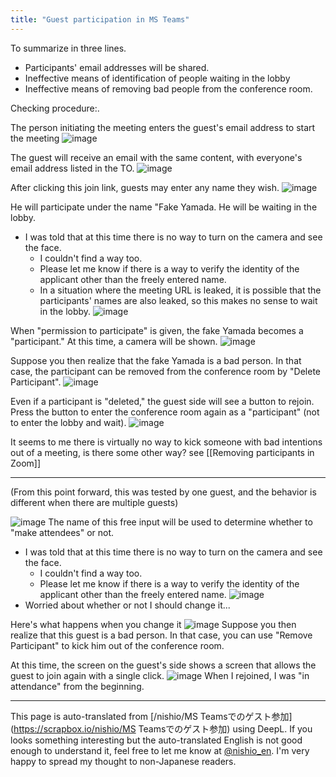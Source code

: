 ```yaml
---
title: "Guest participation in MS Teams"
---
```


To summarize in three lines.
- Participants' email addresses will be shared.
- Ineffective means of identification of people waiting in the lobby
- Ineffective means of removing bad people from the conference room.

Checking procedure:.

The person initiating the meeting enters the guest's email address to start the meeting
![image](https://gyazo.com/d55bec0953283c127bbcb4f271b883c3/thumb/1000)

The guest will receive an email with the same content, with everyone's email address listed in the TO.
![image](https://gyazo.com/9d7fb0a8350d9e70ccb6cf649f8106f1/thumb/1000)

After clicking this join link, guests may enter any name they wish.
![image](https://gyazo.com/a105213ab7d1dd2bbfad9548801c7f85/thumb/1000)

He will participate under the name "Fake Yamada. He will be waiting in the lobby.
- I was told that at this time there is no way to turn on the camera and see the face.
    - I couldn't find a way too.
    - Please let me know if there is a way to verify the identity of the applicant other than the freely entered name.
    - In a situation where the meeting URL is leaked, it is possible that the participants' names are also leaked, so this makes no sense to wait in the lobby.
![image](https://gyazo.com/804fe684d20772743ee38daa4af01b0f/thumb/1000)

When "permission to participate" is given, the fake Yamada becomes a "participant." At this time, a camera will be shown.
![image](https://gyazo.com/2156a5695bd0920849f6e50b549e8535/thumb/1000)

Suppose you then realize that the fake Yamada is a bad person.
In that case, the participant can be removed from the conference room by "Delete Participant".
![image](https://gyazo.com/e384b7bd899c0a7b37c992de398bb96b/thumb/1000)

Even if a participant is "deleted," the guest side will see a button to rejoin.
Press the button to enter the conference room again as a "participant" (not to enter the lobby and wait).
![image](https://gyazo.com/df25e0db60274b953fbdca15925d9350/thumb/1000)

It seems to me there is virtually no way to kick someone with bad intentions out of a meeting, is there some other way?
see  [[Removing participants in Zoom]]

---
(From this point forward, this was tested by one guest, and the behavior is different when there are multiple guests)

![image](https://gyazo.com/433ca6fc4fa0227fa96e5c6ca072f01d/thumb/1000)
The name of this free input will be used to determine whether to "make attendees" or not.
- I was told that at this time there is no way to turn on the camera and see the face.
    - I couldn't find a way too.
    - Please let me know if there is a way to verify the identity of the applicant other than the freely entered name.
![image](https://gyazo.com/9ac50a738631a1eef27c602ecef9fbf7/thumb/1000)
- Worried about whether or not I should change it...

Here's what happens when you change it
![image](https://gyazo.com/36a03d7b5463d35e495c87ce00e36a92/thumb/1000)
Suppose you then realize that this guest is a bad person. In that case, you can use "Remove Participant" to kick him out of the conference room.

At this time, the screen on the guest's side shows a screen that allows the guest to join again with a single click.
![image](https://gyazo.com/10d86fc6cf0948f96571d27e782dd73a/thumb/1000)
When I rejoined, I was "in attendance" from the beginning.


---
This page is auto-translated from [/nishio/MS Teamsでのゲスト参加](https://scrapbox.io/nishio/MS Teamsでのゲスト参加) using DeepL. If you looks something interesting but the auto-translated English is not good enough to understand it, feel free to let me know at [@nishio_en](https://twitter.com/nishio_en). I'm very happy to spread my thought to non-Japanese readers.